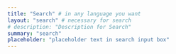 ```yaml
---
title: "Search" # in any language you want
layout: "search" # necessary for search
# description: "Description for Search"
summary: "search"
placeholder: "placeholder text in search input box"
---
```

